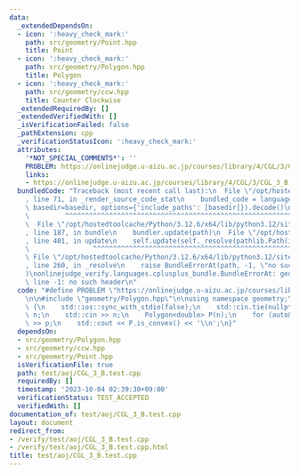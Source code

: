 ```yaml
---
data:
  _extendedDependsOn:
  - icon: ':heavy_check_mark:'
    path: src/geometry/Point.hpp
    title: Point
  - icon: ':heavy_check_mark:'
    path: src/geometry/Polygon.hpp
    title: Polygon
  - icon: ':heavy_check_mark:'
    path: src/geometry/ccw.hpp
    title: Counter Clockwise
  _extendedRequiredBy: []
  _extendedVerifiedWith: []
  _isVerificationFailed: false
  _pathExtension: cpp
  _verificationStatusIcon: ':heavy_check_mark:'
  attributes:
    '*NOT_SPECIAL_COMMENTS*': ''
    PROBLEM: https://onlinejudge.u-aizu.ac.jp/courses/library/4/CGL/3/CGL_3_B
    links:
    - https://onlinejudge.u-aizu.ac.jp/courses/library/4/CGL/3/CGL_3_B
  bundledCode: "Traceback (most recent call last):\n  File \"/opt/hostedtoolcache/Python/3.12.6/x64/lib/python3.12/site-packages/onlinejudge_verify/documentation/build.py\"\
    , line 71, in _render_source_code_stat\n    bundled_code = language.bundle(stat.path,\
    \ basedir=basedir, options={'include_paths': [basedir]}).decode()\n          \
    \         ^^^^^^^^^^^^^^^^^^^^^^^^^^^^^^^^^^^^^^^^^^^^^^^^^^^^^^^^^^^^^^^^^^^^^^^^^^^^^^^^^\n\
    \  File \"/opt/hostedtoolcache/Python/3.12.6/x64/lib/python3.12/site-packages/onlinejudge_verify/languages/cplusplus.py\"\
    , line 187, in bundle\n    bundler.update(path)\n  File \"/opt/hostedtoolcache/Python/3.12.6/x64/lib/python3.12/site-packages/onlinejudge_verify/languages/cplusplus_bundle.py\"\
    , line 401, in update\n    self.update(self._resolve(pathlib.Path(included), included_from=path))\n\
    \                ^^^^^^^^^^^^^^^^^^^^^^^^^^^^^^^^^^^^^^^^^^^^^^^^^^^^^^^^^\n \
    \ File \"/opt/hostedtoolcache/Python/3.12.6/x64/lib/python3.12/site-packages/onlinejudge_verify/languages/cplusplus_bundle.py\"\
    , line 260, in _resolve\n    raise BundleErrorAt(path, -1, \"no such header\"\
    )\nonlinejudge_verify.languages.cplusplus_bundle.BundleErrorAt: geometry/Polygon.hpp:\
    \ line -1: no such header\n"
  code: "#define PROBLEM \"https://onlinejudge.u-aizu.ac.jp/courses/library/4/CGL/3/CGL_3_B\"\
    \n\n#include \"geometry/Polygon.hpp\"\n\nusing namespace geometry;\n\nint main()\
    \ {\n    std::ios::sync_with_stdio(false);\n    std::cin.tie(nullptr);\n    int\
    \ n;\n    std::cin >> n;\n    Polygon<double> P(n);\n    for (auto& p : P) std::cin\
    \ >> p;\n    std::cout << P.is_convex() << '\\n';\n}"
  dependsOn:
  - src/geometry/Polygon.hpp
  - src/geometry/ccw.hpp
  - src/geometry/Point.hpp
  isVerificationFile: true
  path: test/aoj/CGL_3_B.test.cpp
  requiredBy: []
  timestamp: '2023-10-04 02:39:30+09:00'
  verificationStatus: TEST_ACCEPTED
  verifiedWith: []
documentation_of: test/aoj/CGL_3_B.test.cpp
layout: document
redirect_from:
- /verify/test/aoj/CGL_3_B.test.cpp
- /verify/test/aoj/CGL_3_B.test.cpp.html
title: test/aoj/CGL_3_B.test.cpp
---
```

